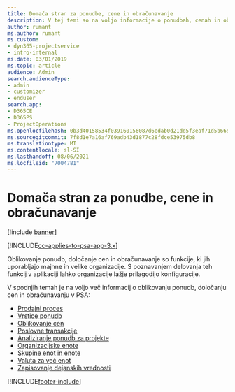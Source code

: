 ```yaml
---
title: Domača stran za ponudbe, cene in obračunavanje
description: V tej temi so na voljo informacije o ponudbah, cenah in obračunavanju.
author: rumant
ms.author: rumant
ms.custom:
- dyn365-projectservice
- intro-internal
ms.date: 03/01/2019
ms.topic: article
audience: Admin
search.audienceType:
- admin
- customizer
- enduser
search.app:
- D365CE
- D365PS
- ProjectOperations
ms.openlocfilehash: 0b3d40158534f039160156087d6edab0d21dd5f3eaf71d5b665eff794793a9b3
ms.sourcegitcommit: 7f8d1e7a16af769adb43d1877c28fdce53975db8
ms.translationtype: MT
ms.contentlocale: sl-SI
ms.lasthandoff: 08/06/2021
ms.locfileid: "7004781"
---
```

# <a name="quoting-pricing-and-billing-home-page"></a>Domača stran za ponudbe, cene in obračunavanje

[!include [banner](../includes/psa-now-project-operations.md)]

[!INCLUDE[cc-applies-to-psa-app-3.x](../includes/cc-applies-to-psa-app-3x.md)]

Oblikovanje ponudb, določanje cen in obračunavanje so funkcije, ki jih uporabljajo majhne in velike organizacije. S poznavanjem delovanja teh funkcij v aplikaciji lahko organizacije lažje prilagodijo konfiguracije.

V spodnjih temah je na voljo več informacij o oblikovanju ponudb, določanju cen in obračunavanju v PSA:

- [Prodajni proces](basic-sales-process.md)
- [Vrstice ponudb](basic-quote-lines.md)
- [Oblikovanje cen](basic-pricing.md)
- [Poslovne transakcije](basic-business-transactions.md)
- [Analiziranje ponudb za projekte](basic-analyzing-quotes.md)
- [Organizacijske enote](advanced-organizational.md)
- [Skupine enot in enote](advanced-units.md)
- [Valuta za več enot](advanced-currency.md)
- [Zapisovanje dejanskih vrednosti](advanced-actuals.md)


[!INCLUDE[footer-include](../includes/footer-banner.md)]
